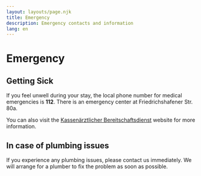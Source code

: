 ```yaml
---
layout: layouts/page.njk
title: Emergency
description: Emergency contacts and information
lang: en
---
```


# Emergency

## Getting Sick

If you feel unwell during your stay, the local phone number for medical emergencies is **112**. There is an emergency center at Friedrichshafener Str. 80a.

You can also visit the [Kassenärztlicher Bereitschaftsdienst](https://www.kvb.de/patienten/aerztlicher-bereitschaftsdienst) website for more information.

## In case of plumbing issues

If you experience any plumbing issues, please contact us immediately. We will arrange for a plumber to fix the problem as soon as possible.